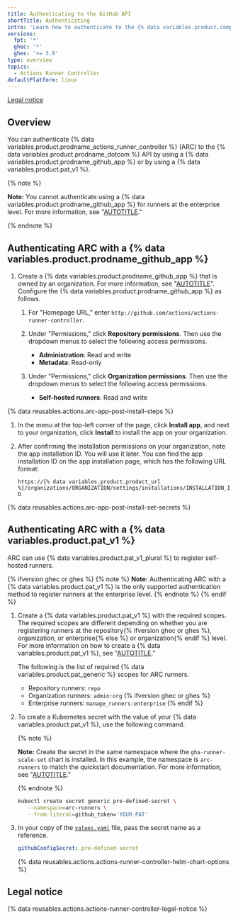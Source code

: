 ```yaml
---
title: Authenticating to the GitHub API
shortTitle: Authenticating
intro: 'Learn how to authenticate to the {% data variables.product.company_short %} API to use {% data variables.product.prodname_actions_runner_controller %} with {% data variables.location.product_location %}.'
versions:
  fpt: '*'
  ghec: '*'
  ghes: '>= 3.9'
type: overview
topics:
  - Actions Runner Controller
defaultPlatform: linux
---
```


[Legal notice](#legal-notice)

## Overview

You can authenticate {% data variables.product.prodname_actions_runner_controller %} (ARC) to the {% data variables.product.prodname_dotcom %} API by using a {% data variables.product.prodname_github_app %} or by using a {% data variables.product.pat_v1 %}.

{% note %}

**Note:** You cannot authenticate using a {% data variables.product.prodname_github_app %} for runners at the enterprise level. For more information, see "[AUTOTITLE](/actions/hosting-your-own-runners/managing-self-hosted-runners/managing-access-to-self-hosted-runners-using-groups#about-runner-groups)."

{% endnote %}

## Authenticating ARC with a {% data variables.product.prodname_github_app %}

1. Create a {% data variables.product.prodname_github_app %} that is owned by an organization. For more information, see "[AUTOTITLE](/apps/creating-github-apps/creating-github-apps/creating-a-github-app)". Configure the {% data variables.product.prodname_github_app %} as follows.

   1. For "Homepage URL," enter `http://github.com/actions/actions-runner-controller`.

   1. Under "Permissions," click **Repository permissions**. Then use the dropdown menus to select the following access permissions.
      - **Administration**: Read and write
      - **Metadata**: Read-only

   1. Under "Permissions," click **Organization permissions**. Then use the dropdown menus to select the following access permissions.
      - **Self-hosted runners**: Read and write

{% data reusables.actions.arc-app-post-install-steps %}

1. In the menu at the top-left corner of the page, click **Install app**, and next to your organization, click **Install** to install the app on your organization.

1. After confirming the installation permissions on your organization, note the app installation ID. You will use it later. You can find the app installation ID on the app installation page, which has the following URL format:

   `https://{% data variables.product.product_url %}/organizations/ORGANIZATION/settings/installations/INSTALLATION_ID`

{% data reusables.actions.arc-app-post-install-set-secrets %}

## Authenticating ARC with a {% data variables.product.pat_v1 %}

ARC can use {% data variables.product.pat_v1_plural %} to register self-hosted runners.

{% ifversion ghec or ghes %}
{% note %}
**Note:** Authenticating ARC with a {% data variables.product.pat_v1 %} is the only supported authentication method to register runners at the enterprise level.
{% endnote %}
{% endif %}

1. Create a {% data variables.product.pat_v1 %} with the required scopes. The required scopes are different depending on whether you are registering runners at the repository{% ifversion ghec or ghes %}, organization, or enterprise{% else %} or organization{% endif %} level. For more information on how to create a {% data variables.product.pat_v1 %}, see "[AUTOTITLE](/authentication/keeping-your-account-and-data-secure/creating-a-personal-access-token#creating-a-personal-access-token-classic)."

    The following is the list of required {% data variables.product.pat_generic %} scopes for ARC runners.
    - Repository runners: `repo`
    - Organization runners: `admin:org`
    {% ifversion ghec or ghes %}
    - Enterprise runners: `manage_runners:enterprise`
    {% endif %}
1. To create a Kubernetes secret with the value of your {% data variables.product.pat_v1 %}, use the following command.

   {% note %}
   
   **Note:** Create the secret in the same namespace where the `gha-runner-scale-set` chart is installed. In this example, the namespace is `arc-runners` to match the quickstart documentation. For more information, see "[AUTOTITLE](/actions/hosting-your-own-runners/managing-self-hosted-runners-with-actions-runner-controller/quickstart-for-actions-runner-controller#configuring-a-runner-scale-set)."

   {% endnote %}
   
   ```bash copy
   kubectl create secret generic pre-defined-secret \
      --namespace=arc-runners \
      --from-literal=github_token='YOUR-PAT'
   ```

1. In your copy of the [`values.yaml`](https://github.com/actions/actions-runner-controller/blob/master/charts/gha-runner-scale-set/values.yaml) file, pass the secret name as a reference.

   ```yaml
   githubConfigSecret: pre-defined-secret
   ```

   {% data reusables.actions.actions-runner-controller-helm-chart-options %}

## Legal notice

{% data reusables.actions.actions-runner-controller-legal-notice %}
